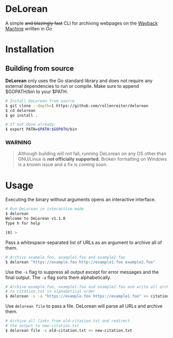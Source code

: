 
# DeLorean

A simple ~~and blazingly fast~~ CLI for archiving webpages on the [Wayback
Machine](https://web.archive.org) written in *Go*

# Installation

## Building from source

**DeLorean** only uses the Go standard library and does not require any
external dependencies to run or compile.
Make sure to append $GOPATH/bin to your $PATH.

```bash
# Install DeLorean from source
$ git clone --depth=1 https://github.com/rollenreiter/delorean
$ cd delorean
$ go install .

# If not done already:
$ export PATH=$PATH:$GOPATH/bin
```

### WARNING

> Although building will not fail, running DeLorean on any OS other than
> GNU/Linux is **not officially supported.**
> Broken formatting on Windows is a known issue and a fix is coming soon.

# Usage

Executing the binary without arguments opens an interactive interface.

```bash
# Run DeLorean in interactive mode
$ delorean
Welcome to DeLorean v1.1.0
Type h for help

[0] >
```

Pass a whitespace-separated list of URLs as an argument to archive all of them.

```bash
# Archive example.foo, example1.foo and example2.foo
$ delorean "https://example.foo http://example1.foo example2.foo"
```

Use the `-s` flag to suppress all output except for error messages and the
final output. The `-a` flag sorts them alphabetically.

```bash
# Archive example.foo, example1.foo and example2.foo and write all archives
# to citation.txt in alphabetical order
$ delorean -s -a "https://example.foo https://example1.foo" >> citation.txt
```

Use `delorean file` to pass a file. DeLorean will parse all URLs and
archive them.

```bash
# Archive all links from old-citation.txt and redirect
# the output to new-citation.txt
$ delorean file -s old-citation.txt >> new-citation.txt
```

